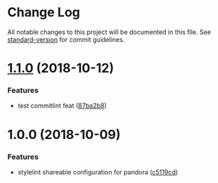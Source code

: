 # Change Log

All notable changes to this project will be documented in this file. See [standard-version](https://github.com/conventional-changelog/standard-version) for commit guidelines.

<a name="1.1.0"></a>
# [1.1.0](https://github.com/pandolajs/stylelint-config-pandora/compare/v1.0.0...v1.1.0) (2018-10-12)


### Features

* test commitlint feat ([87ba2b8](https://github.com/pandolajs/stylelint-config-pandora/commit/87ba2b8))



<a name="1.0.0"></a>
# 1.0.0 (2018-10-09)


### Features

* stylelint shareable configuration for pandora ([c5119cd](https://github.com/pandolajs/stylelint-config-pandora/commit/c5119cd))
